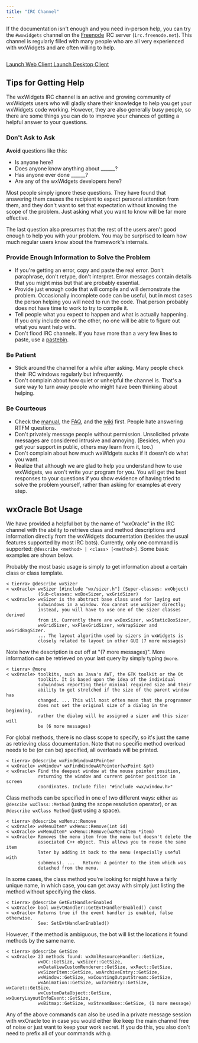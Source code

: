 ```yaml
---
title: "IRC Channel"
---
```


If the documentation isn't enough and you need in-person help, you can try the
`#wxwidgets` channel on the [Freenode][1] IRC server (`irc.freenode.net`). This
channel is regularly filled with many people who are all very experienced with
wxWidgets and are often willing to help.

[1]: http://freenode.net/

<div class="row" style="margin-top: 2em; margin-bottom: 2em;">
  <div class="col-sm-6 col-sm-offset-3">
    <a href="http://webchat.freenode.net/?channels=%23wxwidgets&amp;uio=OT10cnVlJjExPTIxNQ6c" target="_new" class="btn btn-lg btn-default btn-block">
      <i class="fa fa-globe fa-fw"></i> Launch Web Client
    </a>
    <a href="irc://irc.freenode.net/wxwidgets" class="btn btn-lg btn-default btn-block">
      <i class="fa fa-desktop fa-fw"></i> Launch Desktop Client
    </a>
  </div>
</div>


## Tips for Getting Help

The wxWidgets IRC channel is an active and growing community of wxWidgets users
who will gladly share their knowledge to help you get your wxWidgets code
working. However, they are also generally busy people, so there are some things
you can do to improve your chances of getting a helpful answer to your
questions.

### Don't Ask to Ask

**Avoid** questions like this:

* Is anyone here?
* Does anyone know anything about ______?
* Has anyone ever done ______?
* Are any of the wxWidgets developers here?

Most people simply ignore these questions. They have found that answering them
causes the recipient to expect personal attention from them, and they don't
want to set that expectation without knowing the scope of the problem. Just
asking what you want to know will be far more effective.

The last question also presumes that the rest of the users aren't good enough
to help you with your problem. You may be surprised to learn how much regular
users know about the framework's internals.

### Provide Enough Information to Solve the Problem

* If you're getting an error, copy and paste the real error. Don't paraphrase,
  don't retype, don't interpret. Error messages contain details that you might
  miss but that are probably essential.
* Provide just enough code that will compile and will demonstrate the problem.
  Occasionally incomplete code can be useful, but in most cases the person
  helping you will need to run the code. That person probably does not have
  time to work to try to compile it.
* Tell people what you expect to happen and what is actually happening. If you
  only include one or the other, no one will be able to figure out what you
  want help with.
* Don't flood IRC channels. If you have more than a very few lines to paste,
  use a [pastebin].

[pastebin]: http://pastebin.com/

### Be Patient

* Stick around the channel for a while after asking. Many people check their
  IRC windows regularly but infrequently.
* Don't complain about how quiet or unhelpful the channel is. That's a sure way
  to turn away people who might have been thinking about helping.

### Be Courteous

* Check the [manual], the [FAQ], and the [wiki] first. People hate answering
  RTFM questions.
* Don't privately message people without permission. Unsolicited private
  messages are considered intrusive and annoying. (Besides, when you get your
  support in public, others may learn from it, too.)
* Don't complain about how much wxWidgets sucks if it doesn't do what you want.
* Realize that although we are glad to help you understand how to use
  wxWidgets, we won't write your program for you. You will get the best
  responses to your questions if you show evidence of having tried to solve the
  problem yourself, rather than asking for examples at every step.

[manual]: http://docs.wxwidgets.org/stable/
[faq]: /docs/faq/
[wiki]: http://wiki.wxwidgets.org/


## wxOracle Bot Usage

We have provided a helpful bot by the name of "wxOracle" in the IRC channel
with the ability to retrieve class and method descriptions and information
directly from the wxWidgets documentation (besides the usual features supported
by most IRC bots). Currently, only one command is supported:
`@describe <method> | <class> [<method>]`. Some basic examples are shown below.

Probably the most basic usage is simply to get information about a certain
class or class template.

    < tierra> @describe wxSizer
    < wxOracle> wxSizer [#include "wx/sizer.h"] (Super-classes: wxObject)
                (Sub-classes: wxBoxSizer, wxGridSizer)
    < wxOracle> wxSizer is the abstract base class used for laying out
                subwindows in a window. You cannot use wxSizer directly;
                instead, you will have to use one of the sizer classes derived
                from it. Currently there are wxBoxSizer, wxStaticBoxSizer,
                wxGridSizer, wxFlexGridSizer, wxWrapSizer and wxGridBagSizer.
                ... The layout algorithm used by sizers in wxWidgets is
                closely related to layout in other GUI (7 more messages)

Note how the description is cut off at "(7 more messages)". More information
can be retrieved on your last query by simply typing `@more`.

    < tierra> @more
    < wxOracle> toolkits, such as Java's AWT, the GTK toolkit or the Qt
                toolkit. It is based upon the idea of the individual
                subwindows reporting their minimal required size and their
                ability to get stretched if the size of the parent window has
                changed. ... This will most often mean that the programmer
                does not set the original size of a dialog in the beginning,
                rather the dialog will be assigned a sizer and this sizer will
                be (6 more messages)

For global methods, there is no class scope to specify, so it's just the same
as retrieving class documentation. Note that no specific method overload needs
to be (or can be) specified, all overloads will be printed.

    < tierra> @describe wxFindWindowAtPointer
    < wxOracle> wxWindow* wxFindWindowAtPointer(wxPoint &pt)
    < wxOracle> Find the deepest window at the mouse pointer position,
                returning the window and current pointer position in screen
                coordinates. Include file: "#include <wx/window.h>"

Class methods can be specified in one of two different ways: either as
`@descibe wxClass::Method` (using the scope resolution operator), or as
`@describe wxClass Method` (just using a space).

    < tierra> @describe wxMenu::Remove
    < wxOracle> wxMenuItem* wxMenu::Remove(int id)
    < wxOracle> wxMenuItem* wxMenu::Remove(wxMenuItem *item)
    < wxOracle> Removes the menu item from the menu but doesn't delete the
                associated C++ object. This allows you to reuse the same item
                later by adding it back to the menu (especially useful with
                submenus). ...   Return: A pointer to the item which was
                detached from the menu.

In some cases, the class method you're looking for might have a fairly unique
name, in which case, you can get away with simply just listing the method
without specifying the class.

    < tierra> @describe GetEvtHandlerEnabled
    < wxOracle> bool wxEvtHandler::GetEvtHandlerEnabled() const
    < wxOracle> Returns true if the event handler is enabled, false otherwise.
                See: SetEvtHandlerEnabled()

However, if the method is ambiguous, the bot will list the locations it found
methods by the same name.

    < tierra> @describe GetSize
    < wxOracle> 23 methods found: wxXmlResourceHandler::GetSize,
                wxDC::GetSize, wxSizer::GetSize,
                wxDataViewCustomRenderer::GetSize, wxRect::GetSize,
                wxSizerItem::GetSize, wxArchiveEntry::GetSize,
                wxWindow::GetSize, wxCountingOutputStream::GetSize,
                wxAnimation::GetSize, wxTarEntry::GetSize, wxCaret::GetSize,
                wxCustomDataObject::GetSize, wxQueryLayoutInfoEvent::GetSize,
                wxBitmap::GetSize, wxStreamBase::GetSize, (1 more message)

Any of the above commands can also be used in a private message session with
wxOracle too in case you would either like keep the main channel free of noise
or just want to keep your work secret. If you do this, you also don't need to
prefix all of your commands with `@`.
